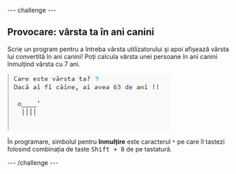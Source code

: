 \--- challenge \---

## Provocare: vârsta ta în ani canini

Scrie un program pentru a întreba vârsta utilizatorului și apoi afișează vârsta lui convertită în ani canini! Poți calcula vârsta unei persoane în ani canini înmulțind vârsta cu 7 ani.

![captură de ecran](images/me-dog-years.png)

În programare, simbolul pentru **înmulțire** este caracterul `*` pe care îl tastezi folosind combinația de taste <kbd>Shift + 8</kbd> de pe tastatură.

\--- /challenge \---
